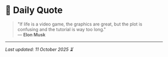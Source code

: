 # 📜 Daily Quote

> "If life is a video game, the graphics are great, but the plot is confusing and the tutorial is way too long."  
> — **Elon Musk**

---

_Last updated: 11 October 2025 ⏳_
